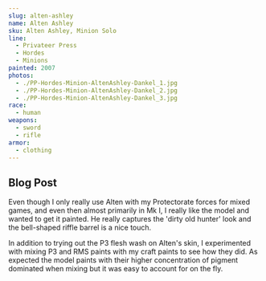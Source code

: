 ```yaml
---
slug: alten-ashley
name: Alten Ashley
sku: Alten Ashley, Minion Solo
line:
  - Privateer Press
  - Hordes
  - Minions
painted: 2007
photos:
  - ./PP-Hordes-Minion-AltenAshley-Dankel_1.jpg
  - ./PP-Hordes-Minion-AltenAshley-Dankel_2.jpg
  - ./PP-Hordes-Minion-AltenAshley-Dankel_3.jpg
race:
  - human
weapons:
  - sword
  - rifle
armor:
  - clothing
---
```


## Blog Post

Even though I only really use Alten with my Protectorate forces for mixed games, and even then almost primarily in Mk I, I really like the model and wanted to get it painted. He really captures the 'dirty old hunter' look and the bell-shaped riffle barrel is a nice touch.

In addition to trying out the P3 flesh wash on Alten's skin, I experimented with mixing P3 and RMS paints with my craft paints to see how they did. As expected the model paints with their higher concentration of pigment dominated when mixing but it was easy to account for on the fly.
